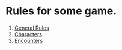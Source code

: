 # Rules for some game.

1. [General Rules](/GeneralRules.md)
2. [Characters](/Characters.md)
3. [Encounters](/Encounters.md)
